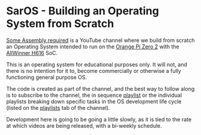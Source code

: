 # SarOS - Building an Operating System from Scratch

[Some Assembly required](https://www.youtube.com/channel/UCp5Z7utSI2IHQUsnkPH41bw) is a YouTube channel where we build from scratch an Operating System intended
to run on the [Orange Pi Zero 2](http://www.orangepi.org/Orange%20Pi%20Zero2/) with the [AllWinner H616](https://www.allwinnertech.com/index.php?c=product&a=index&id=89)
SoC.

This is an operating system for educational purposes only. It will not, and there is no intention for it to, become commercially or otherwise a fully functioning
general purpose OS.

The code is created as part of the channel, and the best way to follow along is to subscribe to the channel, the in sequence [playlist](https://www.youtube.com/watch?v=x7Hf0GvnDkk&list=PLGTIvEdBrUVlCJusWFJ6FI_nRE5xe74qF)
or the individual playlists breaking down specific tasks in the OS development life cycle (listed on the [playlists](https://www.youtube.com/channel/UCp5Z7utSI2IHQUsnkPH41bw/playlists)
tab of the channel).

Development here is going to be going a little slowly, as it is tied to the rate at which videos are being released, with a bi-weekly schedule.
